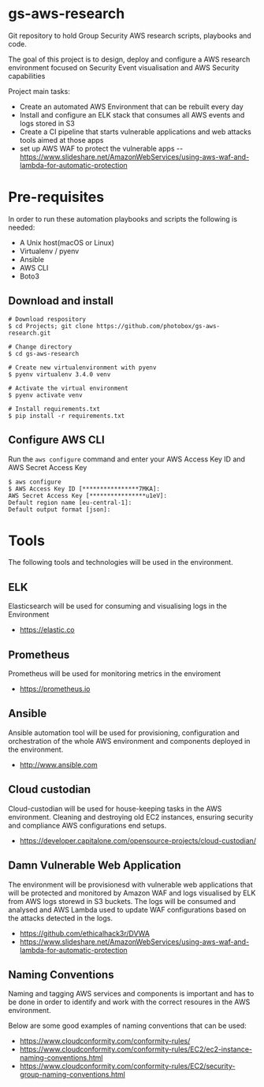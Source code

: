 # gs-aws-research
Git repository to hold Group Security AWS research scripts, playbooks and code.

The goal of this project is to design, deploy and configure a AWS research environment focused on Security Event visualisation and AWS Security capabilities

Project main tasks:
- Create an automated AWS Environment that can be rebuilt every day
- Install and configure an ELK stack that consumes all AWS events and logs stored in S3
- Create a CI pipeline that starts vulnerable applications and web attacks tools aimed at those apps
- set up AWS WAF to protect the vulnerable apps
-- https://www.slideshare.net/AmazonWebServices/using-aws-waf-and-lambda-for-automatic-protection

# Pre-requisites
In order to run these automation playbooks and scripts the following is needed:

- A Unix host(macOS or Linux)
- Virtualenv / pyenv
- Ansible
- AWS CLI
- Boto3

## Download and install
```
# Download respository
$ cd Projects; git clone https://github.com/photobox/gs-aws-research.git

# Change directory
$ cd gs-aws-research

# Create new virtualenvironment with pyenv
$ pyenv virtualenv 3.4.0 venv

# Activate the virtual environment
$ pyenv activate venv

# Install requirements.txt
$ pip install -r requirements.txt
```

## Configure AWS CLI
Run the `aws configure` command and enter your AWS Access Key ID and AWS Secret Access Key
```
$ aws configure
$ AWS Access Key ID [****************7MKA]:
AWS Secret Access Key [****************u1eV]:
Default region name [eu-central-1]:
Default output format [json]:
```


# Tools
The following tools and technologies will be used in the environment.

## ELK
Elasticsearch will be used for consuming and visualising logs in the Environment

- https://elastic.co


## Prometheus
Prometheus will be used for monitoring metrics in the enviroment

- https://prometheus.io

## Ansible
Ansible automation tool will be used for provisioning, configuration and orchestration of the whole AWS environment and components deployed in the environment.

- http://www.ansible.com


## Cloud custodian
Cloud-custodian will be used for house-keeping tasks in the AWS environment. Cleaning and destroying old EC2 instances, ensuring security and compliance AWS configurations end setups.

- https://developer.capitalone.com/opensource-projects/cloud-custodian/


## Damn Vulnerable Web Application
The environment will be provisionesd with vulnerable web applications that will be protected and monitored by Amazon WAF and logs visualised by ELK from AWS logs storewd in S3 buckets. The logs will be consumed and analysed and AWS Lambda used to update WAF configurations based on the attacks detected in the logs.

- https://github.com/ethicalhack3r/DVWA
- https://www.slideshare.net/AmazonWebServices/using-aws-waf-and-lambda-for-automatic-protection



## Naming Conventions
Naming and tagging AWS services and components is important and has to be done in order to identify and work with the correct resoures in the AWS environment.

Below are some good examples of naming conventions that can be used:

- https://www.cloudconformity.com/conformity-rules/
- https://www.cloudconformity.com/conformity-rules/EC2/ec2-instance-naming-conventions.html
- https://www.cloudconformity.com/conformity-rules/EC2/security-group-naming-conventions.html
